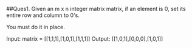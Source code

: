 ##Ques1. Given an m x n integer matrix matrix, if an element is 0, set its entire row and column to 0's.

You must do it in place.

Input: matrix = [[1,1,1],[1,0,1],[1,1,1]]
Output: [[1,0,1],[0,0,0],[1,0,1]]